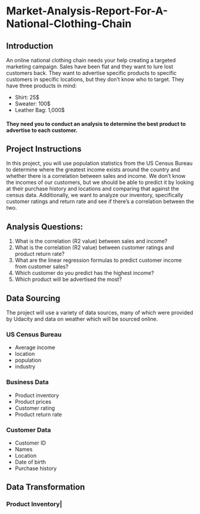 ﻿# Market-Analysis-Report-For-A-National-Clothing-Chain
## Introduction
 An online national clothing chain needs your help creating a targeted marketing campaign. Sales have been flat and they want to lure lost customers back. They want to advertise specific products to specific customers in specific locations, but they don’t know who to target. They have three products in mind:
  * Shirt: 25$
  * Sweater: 100$
  * Leather Bag: 1,000$
#### They need you to conduct an analysis to determine the best product to advertise to each customer.
## Project Instructions
In this project, you will use population statistics from the US Census Bureau to determine where the greatest income exists around the country and whether there is a correlation between sales and income. We don’t know the incomes of our customers, but we should be able to predict it by looking at their purchase history and locations and comparing that against the census data. Additionally, we want to analyze our inventory, specifically customer ratings and return rate and see if there’s a correlation between the two.
## Analysis Questions:
  1. What is the correlation (R2 value) between sales and income?
  2. What is the correlation (R2 value) between customer ratings and product return rate?
  3. What are the linear regression formulas to predict customer income from customer sales?
  4. Which customer do you predict has the highest income?
  5. Which product will be advertised the most?
## Data Sourcing
The project will use a variety of data sources, many of which were provided by Udacity and data on weather which will be sourced online.
### US Census Bureau
  * Average income
  * location
  * population
  * industry
### Business Data
  * Product inventory
  * Product prices
  * Customer rating
  * Product return rate
### Customer Data
  * Customer ID
  * Names
  * Location
  * Date of birth
  * Purchase history
## Data Transformation
### Product Inventory|

